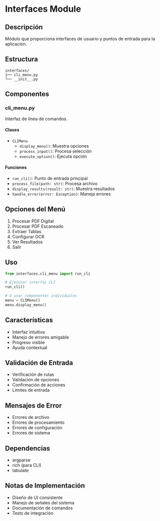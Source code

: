 # Interfaces Module

## Descripción
Módulo que proporciona interfaces de usuario y puntos de entrada para la aplicación.

## Estructura
```
interfaces/
├── cli_menu.py
└── __init__.py
```

## Componentes

### cli_menu.py
Interfaz de línea de comandos.

#### Clases
- `CLIMenu`
  - `display_menu()`: Muestra opciones
  - `process_input()`: Procesa selección
  - `execute_option()`: Ejecuta opción
  
#### Funciones
- `run_cli()`: Punto de entrada principal
- `process_file(path: str)`: Procesa archivo
- `display_results(result: str)`: Muestra resultados
- `handle_error(error: Exception)`: Maneja errores

## Opciones del Menú
1. Procesar PDF Digital
2. Procesar PDF Escaneado
3. Extraer Tablas
4. Configurar OCR
5. Ver Resultados
6. Salir

## Uso
```python
from interfaces.cli_menu import run_cli

# Ejecutar interfaz CLI
run_cli()

# O usar componentes individuales
menu = CLIMenu()
menu.display_menu()
```

## Características
- Interfaz intuitiva
- Manejo de errores amigable
- Progreso visible
- Ayuda contextual

## Validación de Entrada
- Verificación de rutas
- Validación de opciones
- Confirmación de acciones
- Límites de entrada

## Mensajes de Error
- Errores de archivo
- Errores de procesamiento
- Errores de configuración
- Errores de sistema

## Dependencias
- argparse
- rich (para CLI)
- tabulate

## Notas de Implementación
- Diseño de UI consistente
- Manejo de señales del sistema
- Documentación de comandos
- Tests de integración
